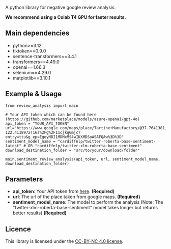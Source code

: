 A python library for negative google review analysis.

**We recommend using a Colab T4 GPU for faster results.**

## Main dependencies
* python>=3.12
* tiktoken==0.9.0
* sentence-transformers==3.4.1
* transformers==4.49.0
* openai==1.66.3
* selenium==4.29.0
* matplotlib==3.10.1

## Example & Usage
```
from review_analysis import main

# Your API token which can be found here (https://github.com/marketplace/models/azure-openai/gpt-4o)
api_token = "YOUR_API_TOKEN"
url="https://www.google.com/maps/place/Tartine+Manufactory/@37.7641381,-122.4072274,15.17z/data=!4m14!1m7!3m6!1s0x14a1bd1aea890b7b:0x678031344322f3af!2sKalamaki+Bar!8m2!3d37.9654755!4d23.7257512!16s%2Fg%2F11b6xk37_y!3m5!1s0x808f7e308f2ed1bb:0x88d7d35712aa2ba3!8m2!3d37.7618278!4d-122.4118972!16s%2Fg%2F11cjkq6mjc?entry=ttu&g_ep=EgoyMDI1MDMxMS4wIKXMDSoASAFQAw%3D%3D"
sentiment_model_name = "cardiffnlp/twitter-roberta-base-sentiment-latest" # OR "cardiffnlp/twitter-xlm-roberta-base-sentiment"
download_destination_folder = "src/to/your/download/folder"

main.sentiment_review_analysis(api_token, url, sentiment_model_name, download_destination_folder)
```

## Parameters
* **api_token**: Your API token from [here](https://github.com/marketplace/models/azure-openai/gpt-4o). **(Required)**  
* **url**: The url of the place taken from google maps. **(Required)**  
* **sentiment_model_name**: The model to perform the analysis (Note: The "twitter-xlm-roberta-base-sentiment" model takes longer but returns better results) **(Required)**  

## Licence
This library is licensed under the [CC-BY-NC 4.0 license](https://creativecommons.org/licenses/by-nc/4.0/).